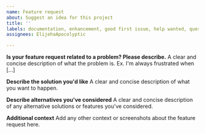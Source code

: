 ```yaml
---
name: Feature request
about: Suggest an idea for this project
title: ''
labels: documentation, enhancement, good first issue, help wanted, question
assignees: ElijehaApocolyptic

---
```


**Is your feature request related to a problem? Please describe.**
A clear and concise description of what the problem is. Ex. I'm always frustrated when [...]

**Describe the solution you'd like**
A clear and concise description of what you want to happen.

**Describe alternatives you've considered**
A clear and concise description of any alternative solutions or features you've considered.

**Additional context**
Add any other context or screenshots about the feature request here.
